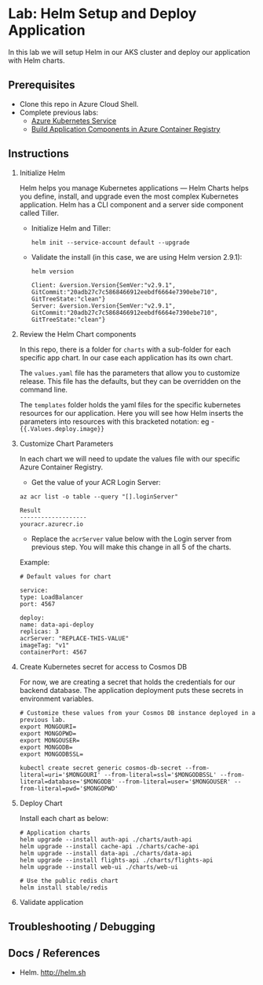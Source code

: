 # Lab: Helm Setup and Deploy Application

In this lab we will setup Helm in our AKS cluster and deploy our application with Helm charts.

## Prerequisites 

* Clone this repo in Azure Cloud Shell.
* Complete previous labs:
    * [Azure Kubernetes Service](../create-aks-cluster/README.md)
    * [Build Application Components in Azure Container Registry](../build-application/README.md)

## Instructions

1. Initialize Helm
    
    Helm helps you manage Kubernetes applications — Helm Charts helps you define, install, and upgrade even the most complex Kubernetes application. Helm has a CLI component and a server side component called Tiller. 
    * Initialize Helm and Tiller:

        ```
        helm init --service-account default --upgrade
        ```
    * Validate the install (in this case, we are using Helm version 2.9.1):
        ```
        helm version

        Client: &version.Version{SemVer:"v2.9.1", GitCommit:"20adb27c7c5868466912eebdf6664e7390ebe710", GitTreeState:"clean"}
        Server: &version.Version{SemVer:"v2.9.1", GitCommit:"20adb27c7c5868466912eebdf6664e7390ebe710", GitTreeState:"clean"}
        ```

2. Review the Helm Chart components

    In this repo, there is a folder for `charts` with a sub-folder for each specific app chart. In our case each application has its own chart. 

    The `values.yaml` file has the parameters that allow you to customize release. This file has the defaults, but they can be overridden on the command line. 

    The `templates` folder holds the yaml files for the specific kubernetes resources for our application. Here you will see how Helm inserts the parameters into resources with this bracketed notation: eg -  `{{.Values.deploy.image}}`


3. Customize Chart Parameters

    In each chart we will need to update the values file with our specific Azure Container Registry. 

    * Get the value of your ACR Login Server:

    ```
    az acr list -o table --query "[].loginServer"

    Result
    -------------------
    youracr.azurecr.io

    ```
    
    * Replace the `acrServer` value below with the Login server from previous step. You will make this change in all 5 of the charts. 

    Example:
    ```
    # Default values for chart

    service:
    type: LoadBalancer
    port: 4567

    deploy:
    name: data-api-deploy
    replicas: 3
    acrServer: "REPLACE-THIS-VALUE"
    imageTag: "v1"
    containerPort: 4567
    ```

4. Create Kubernetes secret for access to Cosmos DB

    For now, we are creating a secret that holds the credentials for our backend database. The application deployment puts these secrets in environment variables. 

    ```
    # Customize these values from your Cosmos DB instance deployed in a previous lab.
    export MONGOURI=
    export MONGOPWD=
    export MONGOUSER=
    export MONGODB=
    export MONGODBSSL=

    kubectl create secret generic cosmos-db-secret --from-literal=uri='$MONGOURI' --from-literal=ssl='$MONGODBSSL' --from-literal=database='$MONGODB' --from-literal=user='$MONGOUSER' --from-literal=pwd='$MONGOPWD'
    ```


5. Deploy Chart

    Install each chart as below:

    ```
    # Application charts
    helm upgrade --install auth-api ./charts/auth-api
    helm upgrade --install cache-api ./charts/cache-api
    helm upgrade --install data-api ./charts/data-api
    helm upgrade --install flights-api ./charts/flights-api
    helm upgrade --install web-ui ./charts/web-ui

    # Use the public redis chart
    helm install stable/redis
    ```

6. Validate application




## Troubleshooting / Debugging


## Docs / References

* Helm. http://helm.sh